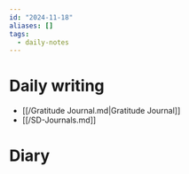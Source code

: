 ```yaml
---
id: "2024-11-18"
aliases: []
tags:
  - daily-notes
---
```


# Daily writing

- [[/Gratitude Journal.md|Gratitude Journal]]
- [[/SD-Journals.md]]

# Diary
